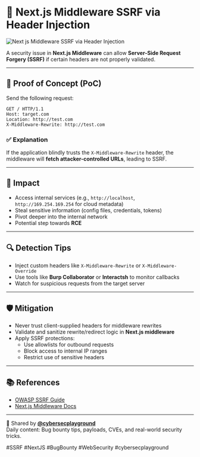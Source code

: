 # 🚨 Next.js Middleware SSRF via Header Injection
![Next js Middleware SSRF via Header Injection](https://github.com/user-attachments/assets/13addb07-0969-4023-988a-900c531dd1d7)

A security issue in **Next.js Middleware** can allow **Server-Side Request Forgery (SSRF)** if certain headers are not properly validated.

---

## 📌 Proof of Concept (PoC)

Send the following request:

```http
GET / HTTP/1.1
Host: target.com
Location: http://test.com
X-Middleware-Rewrite: http://test.com
```

### ✅ Explanation
If the application blindly trusts the `X-Middleware-Rewrite` header, the middleware will **fetch attacker-controlled URLs**, leading to SSRF.

---

## 🎯 Impact
- Access internal services (e.g., `http://localhost`, `http://169.254.169.254` for cloud metadata)
- Steal sensitive information (config files, credentials, tokens)
- Pivot deeper into the internal network
- Potential step towards **RCE**

---

## 🔍 Detection Tips
- Inject custom headers like `X-Middleware-Rewrite` or `X-Middleware-Override`
- Use tools like **Burp Collaborator** or **Interactsh** to monitor callbacks
- Watch for suspicious requests from the target server

---

## 🛡 Mitigation
- Never trust client-supplied headers for middleware rewrites
- Validate and sanitize rewrite/redirect logic in **Next.js middleware**
- Apply SSRF protections:
  - Use allowlists for outbound requests
  - Block access to internal IP ranges
  - Restrict use of sensitive headers

---

## 📚 References
- [OWASP SSRF Guide](https://owasp.org/www-community/attacks/Server_Side_Request_Forgery)
- [Next.js Middleware Docs](https://nextjs.org/docs/middleware)

---

🔐 Shared by **[@cybersecplayground](https://t.me/cybersecplayground)**  
Daily content: Bug bounty tips, payloads, CVEs, and real-world security tricks.

#SSRF #NextJS #BugBounty #WebSecurity #cybersecplayground
